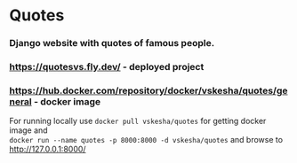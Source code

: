 # Quotes
### Django website with quotes of famous people.
### https://quotesvs.fly.dev/ - deployed project
### https://hub.docker.com/repository/docker/vskesha/quotes/general - docker image

For running locally use `docker pull vskesha/quotes` for getting docker image and  
`docker run --name quotes -p 8000:8000 -d vskesha/quotes` and browse to  
http://127.0.0.1:8000/